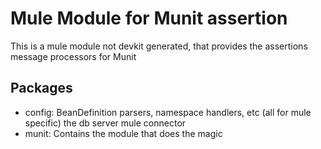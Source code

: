 Mule Module for Munit assertion
===============================

This is a mule module not devkit generated, that provides the assertions message processors for Munit

Packages
--------

* config: BeanDefinition parsers, namespace handlers, etc (all for mule specific)
the db server mule connector
* munit: Contains the module that does the magic
